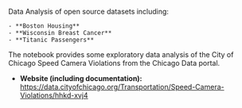 Data Analysis of open source datasets including:

	- **Boston Housing**
	- **Wisconsin Breast Cancer**
	- **Titanic Passengers**

The notebook provides some exploratory data analysis of the City of Chicago Speed Camera Violations from the Chicago Data portal.
  - **Website (including documentation):** https://data.cityofchicago.org/Transportation/Speed-Camera-Violations/hhkd-xvj4
